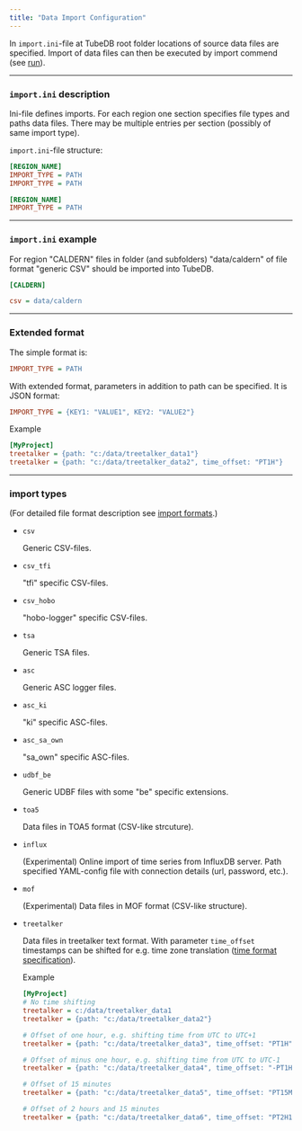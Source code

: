 ```yaml
---
title: "Data Import Configuration"
---
```


In `import.ini`-file at TubeDB root folder locations of source data files are specified.
Import of data files can then be executed by import commend (see [run](../../usage/run)).

---
### `import.ini` description

Ini-file defines imports. For each region one section specifies file types and paths data files.
There may be multiple entries per section (possibly of same import type).

`import.ini`-file structure:
~~~ ini
[REGION_NAME]
IMPORT_TYPE = PATH
IMPORT_TYPE = PATH

[REGION_NAME]
IMPORT_TYPE = PATH
~~~

---
### `import.ini` example

For region "CALDERN" files in folder (and subfolders) "data/caldern" of file format "generic CSV" should be imported into TubeDB.

~~~ ini
[CALDERN]

csv = data/caldern
~~~

---
### Extended format

The simple format is:
~~~ ini
IMPORT_TYPE = PATH
~~~

With extended format, parameters in addition to path can be specified. It is JSON format:
~~~ ini
IMPORT_TYPE = {KEY1: "VALUE1", KEY2: "VALUE2"}
~~~

Example
~~~ ini
[MyProject]
treetalker = {path: "c:/data/treetalker_data1"}
treetalker = {path: "c:/data/treetalker_data2", time_offset: "PT1H"}
~~~

---
### import types

(For detailed file format description see [import formats](../../documentation/import_formats).)

* `csv`
  
  Generic CSV-files.

* `csv_tfi`

  "tfi" specific CSV-files.

* `csv_hobo`

  "hobo-logger" specific CSV-files.

* `tsa`

  Generic TSA files.

* `asc`

  Generic ASC logger files.

* `asc_ki`

  "ki" specific ASC-files.

* `asc_sa_own`

  "sa_own" specific ASC-files.
  
* `udbf_be`

  Generic UDBF files with some "be" specific extensions.	

* `toa5`

  Data files in TOA5 format (CSV-like strcuture).
  
* `influx`

  (Experimental) Online import of time series from InfluxDB server. Path specified YAML-config file with connection details (url, password, etc.).

* `mof`

  (Experimental) Data files in MOF format (CSV-like structure).  

* `treetalker`

  Data files in treetalker text format. With parameter `time_offset` timestamps can be shifted for e.g. time zone translation ([time format specification](https://docs.oracle.com/javase/8/docs/api/java/time/Duration.html#parse-java.lang.CharSequence-)).
 
  Example
  ~~~ ini
  [MyProject]
  # No time shifting
  treetalker = c:/data/treetalker_data1
  treetalker = {path: "c:/data/treetalker_data2"}
  
  # Offset of one hour, e.g. shifting time from UTC to UTC+1
  treetalker = {path: "c:/data/treetalker_data3", time_offset: "PT1H"}

  # Offset of minus one hour, e.g. shifting time from UTC to UTC-1
  treetalker = {path: "c:/data/treetalker_data4", time_offset: "-PT1H"}

  # Offset of 15 minutes
  treetalker = {path: "c:/data/treetalker_data5", time_offset: "PT15M"}

  # Offset of 2 hours and 15 minutes
  treetalker = {path: "c:/data/treetalker_data6", time_offset: "PT2H15M"}
  ~~~




